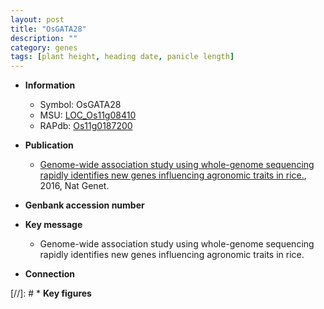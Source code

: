 ```yaml
---
layout: post
title: "OsGATA28"
description: ""
category: genes
tags: [plant height, heading date, panicle length]
---
```


* **Information**  
    + Symbol: OsGATA28  
    + MSU: [LOC_Os11g08410](http://rice.plantbiology.msu.edu/cgi-bin/ORF_infopage.cgi?orf=LOC_Os11g08410)  
    + RAPdb: [Os11g0187200](http://rapdb.dna.affrc.go.jp/viewer/gbrowse_details/irgsp1?name=Os11g0187200)  

* **Publication**  
    + [Genome-wide association study using whole-genome sequencing rapidly identifies new genes influencing agronomic traits in rice.](http://www.ncbi.nlm.nih.gov/pubmed?term=Genome-wide+association+study+using+whole-genome+sequencing+rapidly+identifies+new+genes+influencing+agronomic+traits+in+rice.%5BTitle%5D), 2016, Nat Genet.

* **Genbank accession number**  

* **Key message**  
    + Genome-wide association study using whole-genome sequencing rapidly identifies new genes influencing agronomic traits in rice.

* **Connection**  

[//]: # * **Key figures**  


